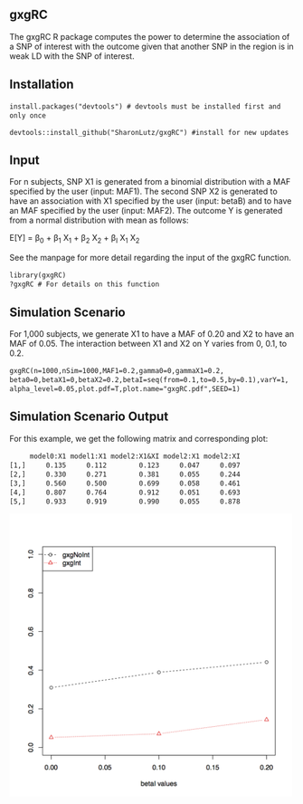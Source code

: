 ## gxgRC
The gxgRC R package computes the power to determine the association of a SNP of interest with the outcome given that another SNP in the region is in weak LD with the SNP of interest.

## Installation
```
install.packages("devtools") # devtools must be installed first and only once
```

```
devtools::install_github("SharonLutz/gxgRC") #install for new updates
```

## Input
For n subjects, SNP X1 is generated from a binomial distribution with a MAF specified by the user (input: MAF1). The second SNP X2 is generated to have an association with X1 specified by the user (input: betaB) and to have an MAF specified by the user (input: MAF2). The outcome Y is generated from a normal distribution with mean as follows:

E\[Y\] = &beta;<sub>0</sub> + &beta;<sub>1</sub> X<sub>1</sub> + &beta;<sub>2</sub> X<sub>2</sub> + &beta;<sub>I</sub> X<sub>1</sub> X<sub>2</sub>   

See the manpage for more detail regarding the input of the gxgRC function.

```
library(gxgRC)
?gxgRC # For details on this function
```

## Simulation Scenario
For 1,000 subjects, we generate X1 to have a MAF of 0.20 and X2 to have an MAF of 0.05. The interaction between X1 and X2 on Y varies from 0, 0.1, to 0.2.

```
gxgRC(n=1000,nSim=1000,MAF1=0.2,gamma0=0,gammaX1=0.2,
beta0=0,betaX1=0,betaX2=0.2,betaI=seq(from=0.1,to=0.5,by=0.1),varY=1,
alpha_level=0.05,plot.pdf=T,plot.name="gxgRC.pdf",SEED=1)
```

## Simulation Scenario Output
For this example, we get the following matrix and corresponding plot:

```
     model0:X1 model1:X1 model2:X1&XI model2:X1 model2:XI
[1,]     0.135     0.112        0.123     0.047     0.097
[2,]     0.330     0.271        0.381     0.055     0.244
[3,]     0.560     0.500        0.699     0.058     0.461
[4,]     0.807     0.764        0.912     0.051     0.693
[5,]     0.933     0.919        0.990     0.055     0.878
```
<img src="https://github.com/SharonLutz/gxgRC/blob/master/gxgRC.png" width="500">

